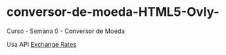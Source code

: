 # conversor-de-moeda-HTML5-Ovly-
Curso - Semana 0 - Conversor de Moeda

Usa API [Exchange Rates](http://exchangeratesapi.io/)
